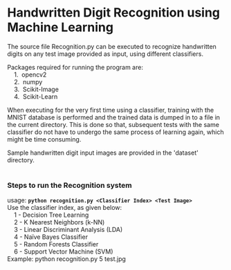 # Handwritten Digit Recognition using Machine Learning
The source file Recognition.py can be executed to recognize handwritten digits on any test image provided as input, using different classifiers.<br />

Packages required for running the program are:<br />
&nbsp;&nbsp;&nbsp;&nbsp;1.&nbsp; opencv2<br />
&nbsp;&nbsp;&nbsp;&nbsp;2.&nbsp; numpy<br />
&nbsp;&nbsp;&nbsp;&nbsp;3.&nbsp; Scikit-Image<br />
&nbsp;&nbsp;&nbsp;&nbsp;4.&nbsp; Scikit-Learn<br />

When executing for the very first time using a classifier, training with the MNIST database is performed and the trained data is dumped in to a file in the current directory. This is done so that, subsequent tests with the same classifier do not have to undergo the same process of learning again, which might be time consuming.

Sample handwritten digit input images are provided in the 'dataset' directory.<br/><br />

### Steps to run the Recognition system
usage: **`python recognition.py <Classifier Index> <Test Image>`** <br />
Use the classifier index, as given below:<br />
&nbsp;&nbsp;&nbsp;&nbsp;1 - Decision Tree Learning<br />
&nbsp;&nbsp;&nbsp;&nbsp;2 - K Nearest Neighbors (k-NN)<br />
&nbsp;&nbsp;&nbsp;&nbsp;3 - Linear Discriminant Analysis (LDA)<br />
&nbsp;&nbsp;&nbsp;&nbsp;4 - Naïve Bayes Classifier<br />
&nbsp;&nbsp;&nbsp;&nbsp;5 - Random Forests Classifier<br />
&nbsp;&nbsp;&nbsp;&nbsp;6 - Support Vector Machine (SVM)<br />
Example: python recognition.py 5 test.jpg<br />
